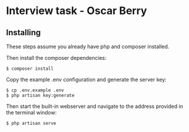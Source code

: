 # Interview task - Oscar Berry

## Installing

These steps assume you already have php and composer installed.

Then install the composer dependencies:

```
$ composer install
```

Copy the example .env configuration and generate the server key:

```
$ cp .env.example .env
$ php artisan key:generate
```

Then start the built-in webserver and navigate to the address provided in the terminal window:

```
$ php artisan serve
```